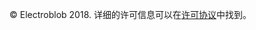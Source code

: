 © Electroblob 2018. 详细的许可信息可以在[许可协议](https://github.com/Electroblob77/Wizardry/blob/1.12.2/LICENSE.md)中找到。